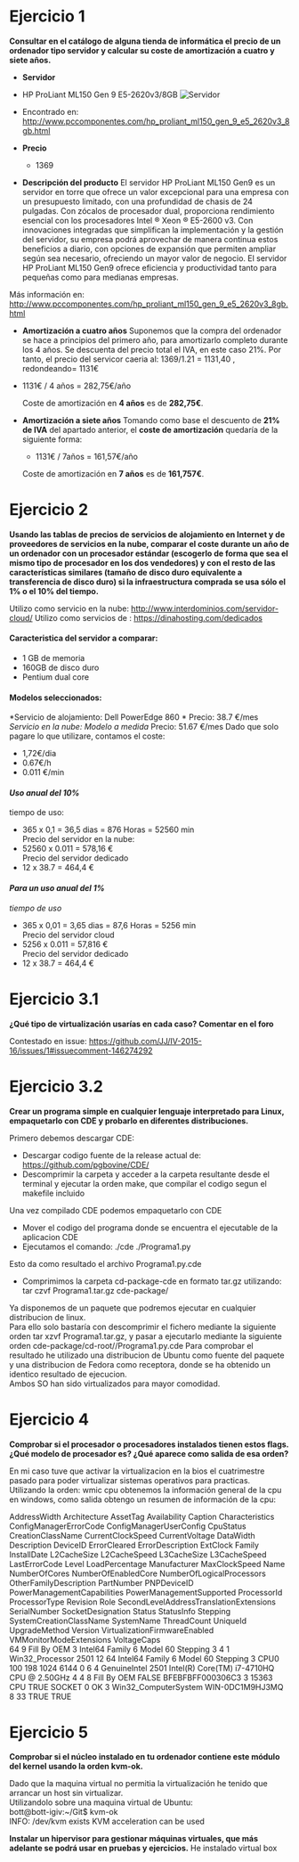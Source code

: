# Ejercicio 1

**Consultar en el catálogo de alguna tienda de informática el precio de un ordenador tipo servidor y calcular su coste de amortización a cuatro y siete años.**

* **Servidor**
* HP ProLiant ML150 Gen 9 E5-2620v3/8GB
![Servidor](http://thumbsfotos.pccomponentes.com/hp_proliant_ml150_gen_9_e5_2603v3_4gb_500gb_290_290.jpg)
* Encontrado en: http://www.pccomponentes.com/hp_proliant_ml150_gen_9_e5_2620v3_8gb.html

* **Precio**

	* 1369

* **Descripción del producto**
El servidor HP ProLiant ML150 Gen9 es un servidor en torre que ofrece un valor excepcional para una empresa con un presupuesto limitado, con una profundidad de chasis de 24 pulgadas. Con zócalos de procesador dual, proporciona rendimiento esencial con los procesadores Intel ® Xeon ® E5-2600 v3. 
Con innovaciones integradas que simplifican la implementación y la gestión del servidor, su empresa podrá aprovechar de manera continua estos beneficios a diario, con opciones de expansión que permiten ampliar según sea necesario, ofreciendo un mayor valor de negocio. El servidor HP ProLiant ML150 Gen9 ofrece eficiencia y productividad tanto para pequeñas como para medianas empresas.

Más información en: http://www.pccomponentes.com/hp_proliant_ml150_gen_9_e5_2620v3_8gb.html
	

* **Amortización a cuatro años**
Suponemos que la compra del ordenador se hace a principios del primero año, para amortizarlo completo durante los 4 años.
Se descuenta del precio total el IVA, en este caso 21%. Por tanto, el precio del servicor caeria al: 1369/1.21 = 1131,40 , redondeando= 1131€

* 1131€ / 4 años = 282,75€/año

	Coste de amortización en **4 años** es de **282,75€**.

	
	

* **Amortización a siete años**
Tomando como base el descuento de **21% de IVA** del apartado anterior, el **coste de amortización** quedaría de la siguiente forma:

	* 1131€ / 7años = 161,57€/año

	Coste de amortización en **7 años** es de **161,757€**. 


# Ejercicio 2

**Usando las tablas de precios de servicios de alojamiento en Internet y de proveedores de servicios en la nube, comparar el coste durante un año de un ordenador con un procesador estándar (escogerlo de forma que sea el mismo tipo de procesador en los dos vendedores) y con el resto de las características similares (tamaño de disco duro equivalente a transferencia de disco duro) si la infraestructura comprada se usa sólo el 1% o el 10% del tiempo.**

Utilizo como servicio en la nube: http://www.interdominios.com/servidor-cloud/
Utilizo como servicios de : https://dinahosting.com/dedicados

#### Caracteristica del servidor a comparar:
* 1 GB de memoria
* 160GB de disco duro
* Pentium dual core

#### Modelos seleccionados:
*Servicio de alojamiento: Dell PowerEdge 860 * 
Precio: 38.7 €/mes
*Servicio en la nube: Modelo a medida*
Precio: 51.67 €/mes Dado que solo pagare lo que utilizare, contamos el coste:
* 1,72€/dia
* 0.67€/h
* 0.011 €/min

#### *Uso anual del 10%*

tiempo de uso:  
* 365 x 0,1 = 36,5 dias = 876 Horas = 52560 min  
Precio del servidor en la nube:  
* 52560 x 0.011 = 578,16 €  
Precio del servidor dedicado  
* 12 x 38.7 = 464,4 €   

#### *Para un uso anual del 1%*   

*tiempo de uso*
* 365 x 0,01 = 3,65 dias = 87,6 Horas = 5256 min  
Precio del servidor cloud  
* 5256 x 0.011 = 57,816 €  
Precio del servidor dedicado  
* 12 x 38.7 = 464,4 €    


# Ejercicio 3.1
**¿Qué tipo de virtualización usarías en cada caso? Comentar en el foro**

Contestado en issue: https://github.com/JJ/IV-2015-16/issues/1#issuecomment-146274292

# Ejercicio 3.2

**Crear un programa simple en cualquier lenguaje interpretado para Linux, empaquetarlo con CDE y probarlo en diferentes distribuciones.**

Primero debemos descargar CDE:
* Descargar codigo fuente de la release actual de: https://github.com/pgbovine/CDE/
* Descomprimir la carpeta y acceder a la carpeta resultante desde el terminal y ejecutar la orden make, que compilar el codigo segun el makefile incluido

Una vez compilado CDE podemos empaquetarlo con CDE  
* Mover el codigo del programa donde se encuentra el ejecutable de la aplicacion CDE  
* Ejecutamos el comando: ./cde ./Programa1.py  

Esto da como resultado el archivo Programa1.py.cde  
* Comprimimos la carpeta cd-package-cde en formato tar.gz utilizando: tar czvf Programa1.tar.gz cde-package/  

Ya disponemos de un paquete que podremos ejecutar en cualquier distribucion de linux.  
Para ello solo bastaría con descomprimir el fichero mediante la siguiente orden tar xzvf Programa1.tar.gz, y pasar a ejecutarlo mediante la siguiente orden cde-package/cd-root/<ruta>/Programa1.py.cde
Para comprobar el resultado he utilizado una distribucion de Ubuntu como fuente del paquete y una distribucion de Fedora como receptora, donde se ha obtenido un identico resultado de ejecucion.  
Ambos SO han sido virtualizados para mayor comodidad.

# Ejercicio 4
**Comprobar si el procesador o procesadores instalados tienen estos flags. ¿Qué modelo de procesador es? ¿Qué aparece como salida de esa orden?**

En mi caso tuve que activar la virtualizacion en la bios el cuatrimestre pasado para poder virtualizar sistemas operativos para practicas.  
Utilizando la orden: wmic cpu obtenemos la información general de la cpu en windows, como salida obtengo un resumen de información de la cpu:  

AddressWidth  Architecture  AssetTag     Availability  Caption                               Characteristics  ConfigManagerErrorCode  ConfigManagerUserConfig  CpuStatus  CreationClassName  CurrentClockSpeed  CurrentVoltage  DataWidth  Description                           DeviceID  ErrorCleared  ErrorDescription  ExtClock  Family  InstallDate  L2CacheSize  L2CacheSpeed  L3CacheSize  L3CacheSpeed  LastErrorCode  Level  LoadPercentage  Manufacturer  MaxClockSpeed  Name                                       NumberOfCores  NumberOfEnabledCore  NumberOfLogicalProcessors  OtherFamilyDescription  PartNumber   PNPDeviceID  PowerManagementCapabilities  PowerManagementSupported  ProcessorId       ProcessorType  Revision  Role  SecondLevelAddressTranslationExtensions  SerialNumber  SocketDesignation  Status  StatusInfo  Stepping  SystemCreationClassName  SystemName       ThreadCount  UniqueId  UpgradeMethod  Version  VirtualizationFirmwareEnabled  VMMonitorModeExtensions  VoltageCaps  
64            9             Fill By OEM  3             Intel64 Family 6 Model 60 Stepping 3  4                                                                 1          Win32_Processor    2501               12              64         Intel64 Family 6 Model 60 Stepping 3  CPU0                                      100       198                  1024                       6144         0                            6      4               GenuineIntel  2501           Intel(R) Core(TM) i7-4710HQ CPU @ 2.50GHz  4              4                    8                                                  Fill By OEM                                            FALSE                     BFEBFBFF000306C3  3              15363     CPU   TRUE                                                   SOCKET 0           OK      3                     Win32_ComputerSystem     WIN-0DC1M9HJ3MQ  8                      33                      TRUE                           TRUE                                  


# Ejercicio 5
**Comprobar si el núcleo instalado en tu ordenador contiene este módulo del kernel usando la orden kvm-ok.** 

Dado que la maquina virtual no permitia la virtualización he tenido que arrancar un host sin virtualizar.  
Utilizandolo sobre una maquina virtual de Ubuntu:  
bott@bott-igiv:~/Git$ kvm-ok  
INFO: /dev/kvm exists KVM acceleration can be used  

**Instalar un hipervisor para gestionar máquinas virtuales, que más adelante se podrá usar en pruebas y ejercicios.**
He instalado virtual box
